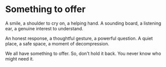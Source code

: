 # Something to offer

A smile, a shoulder to cry on, a helping hand. A sounding board, a listening ear, a genuine interest to understand.

An honest response, a thoughtful gesture, a powerful question. A quiet place, a safe space, a moment of decompression.

We all have something to offer. So, don't hold it back. You never know who might need it.
